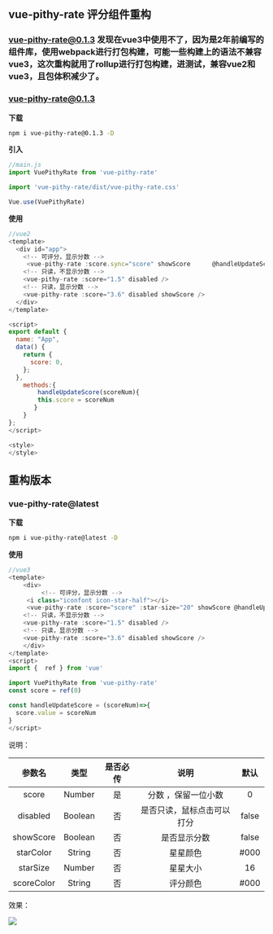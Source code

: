 ## vue-pithy-rate 评分组件重构

### vue-pithy-rate@0.1.3 发现在vue3中使用不了，因为是2年前编写的组件库，使用webpack进行打包构建，可能一些构建上的语法不兼容vue3，这次重构就用了rollup进行打包构建，进测试，兼容vue2和vue3，且包体积减少了。

### vue-pithy-rate@0.1.3

**下载**

```bash
npm i vue-pithy-rate@0.1.3 -D
```

**引入**
```js
//main.js
import VuePithyRate from 'vue-pithy-rate'

import 'vue-pithy-rate/dist/vue-pithy-rate.css'

Vue.use(VuePithyRate)
```

**使用**
```js
//vue2
<template>
  <div id="app">
    <!-- 可评分，显示分数 -->
     <vue-pithy-rate :score.sync="score" showScore      @handleUpdateScore="handleUpdateScore"/>
    <!-- 只读，不显示分数 -->
    <vue-pithy-rate :score="1.5" disabled />
    <!-- 只读，显示分数 -->
    <vue-pithy-rate :score="3.6" disabled showScore />
  </div>
</template>

<script>
export default {
  name: "App",
  data() {
    return {
      score: 0,
    };
  },
    methods:{
        handleUpdateScore(scoreNum){
        this.score = scoreNum
       }
    }
};
</script>

<style>
</style>
```


## 重构版本

### vue-pithy-rate@latest

**下载**

```bash
npm i vue-pithy-rate@latest -D
```

**使用**
```js
//vue3
<template>
    <div>
         <!-- 可评分，显示分数 -->
     <i class="iconfont icon-star-half"></i>
     <vue-pithy-rate :score="score" :star-size="20" showScore @handleUpdateScore="handleUpdateScore"/>
    <!-- 只读，不显示分数 -->
    <vue-pithy-rate :score="1.5" disabled />
    <!-- 只读，显示分数 -->
    <vue-pithy-rate :score="3.6" disabled showScore />
    </div>
</template>
<script>
import {  ref } from 'vue'

import VuePithyRate from 'vue-pithy-rate'
const score = ref(0)

const handleUpdateScore = (scoreNum)=>{
  score.value = scoreNum
}
</script>

```

说明：

|  参数名   |  类型   | 是否必传 |                 说明                  |    默认    |
| :-------: | :-----: | :------: | :-----------------------------------: | :-----:  |
|   score   | Number  |    是    |      分数 ，保留一位小数       | 0 |
| disabled  | Boolean |    否    | 是否只读，鼠标点击可以打分 | false |
| showScore | Boolean |    否    |        是否显示分数      | false |
| starColor | String |    否    |        星星颜色    | #000 | 
| starSize | Number |    否    |        星星大小    |  16 |
| scoreColor | String |    否    |        评分颜色    |  #000 |



效果：

![](https://i.loli.net/2021/05/11/B3QyHCUxEe9cji4.png)
